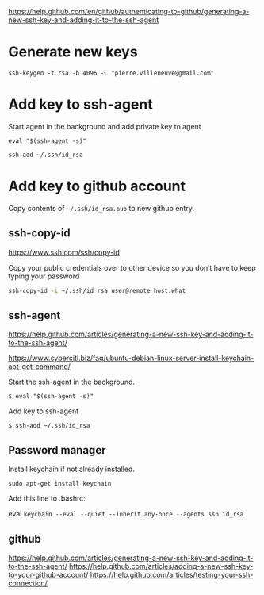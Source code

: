 
https://help.github.com/en/github/authenticating-to-github/generating-a-new-ssh-key-and-adding-it-to-the-ssh-agent

# Generate new keys

	ssh-keygen -t rsa -b 4096 -C "pierre.villeneuve@gmail.com"

# Add key to ssh-agent

Start agent in the background and add private key to agent

	eval "$(ssh-agent -s)"

	ssh-add ~/.ssh/id_rsa


# Add key to github account

Copy contents of `~/.ssh/id_rsa.pub` to new github entry.



## ssh-copy-id

https://www.ssh.com/ssh/copy-id

Copy your public credentials over to other device so you don’t have to keep typing your password


```bash
ssh-copy-id -i ~/.ssh/id_rsa user@remote_host.what
```

## ssh-agent

https://help.github.com/articles/generating-a-new-ssh-key-and-adding-it-to-the-ssh-agent/

https://www.cyberciti.biz/faq/ubuntu-debian-linux-server-install-keychain-apt-get-command/

Start the ssh-agent in the background.

```
$ eval "$(ssh-agent -s)"
```

Add key to ssh-agent

```
$ ssh-add ~/.ssh/id_rsa
```

## Password manager

Install keychain if not already installed.

```
sudo apt-get install keychain
```

Add this line to .bashrc:

eval `keychain --eval --quiet --inherit any-once --agents ssh id_rsa`


## github

https://help.github.com/articles/generating-a-new-ssh-key-and-adding-it-to-the-ssh-agent/
https://help.github.com/articles/adding-a-new-ssh-key-to-your-github-account/
https://help.github.com/articles/testing-your-ssh-connection/


